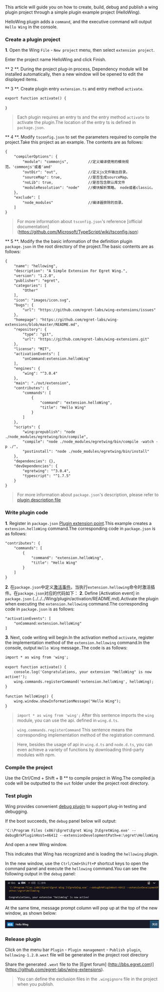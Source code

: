 

This article will guide you on how to create, build, debug and publish a wing plugin project through a simple plugin example project (HelloWing).

HelloWing plugin adds a `command`, and the executive command will output` Hello Wing` in the console.

### Create a plugin project

**1**. Open the Wing `File` - `New project` menu, then select `extension project`.

Enter the project name HelloWing and click Finish.

** 2 **. During the project plug-in process, Dependency module will be installed automatically, then a new window will be opened to edit the displayed items.

** 3 **. Create plugin entry `extension.ts` and entry method `activate`.

	export function activate() {
    	    
	}


> Each plugin requires an entry ts and the entry method `activate` to activate the plugin.The location of the entry ts is defined in `package.json`.

** 4 **. Modify `tsconfig.json` to set the parameters required to compile the project.Take this project as an example. The contents are as follows:

	{
		"compilerOptions": {
			"module": "commonjs",         //定义编译使用的模块规范。'commonjs'或者'amd'
			"outDir": "out",              //定义js文件输出目录。
			"sourceMap": true,            //是否生成sourceMap。
			"noLib": true,                //是否包含默认库文件
			"moduleResolution": "node"    //模块解析策略。 node或者classic。
		},
		"exclude": [
			"node_modules"                //编译器排除的目录。
		]
	}

> For more information about `tsconfig.json`'s reference [official documentation] (https://github.com/Microsoft/TypeScript/wiki/tsconfig.json)

** 5 **. Modify the the basic information of the definition plugin `package.json` in the root directory of the project.The basic contents are as follows:

```
{
	"name": "hellowing",
	"description": "A Simple Extension For Egret Wing.",
	"version": "1.2.0",
	"publisher": "egret",
	"categories": [
		"Other"
	],
	"icon": "images/icon.svg",
	"bugs": {
		"url": "https://github.com/egret-labs/wing-extensions/issues"
	},
	"homepage": "https://github.com/egret-labs/wing-extensions/blob/master/README.md",
	"repository": {
		"type": "git",
		"url": "https://github.com/egret-labs/wing-extensions.git"
	},
	"license": "MIT",
	"activationEvents": [
		"onCommand:extension.helloWing"
	],
	"engines": {
		"wing": "^3.0.4"
	},
	"main": "./out/extension",
	"contributes": {
		"commands": [
			{
				"command": "extension.helloWing",
				"title": "Hello Wing"
			}
		]
	},
	"scripts": {
		"wing:prepublish": "node ./node_modules/egretwing/bin/compile",
		"compile": "node ./node_modules/egretwing/bin/compile -watch -p ./",
		"postinstall": "node ./node_modules/egretwing/bin/install"
	},
	"dependencies": {},
	"devDependencies": {
		"egretwing": "^3.0.4",
		"typescript": "^1.7.5"
	}
}
```

> For more information about `package.json`'s description, please refer to [plugin description file](../../../Wing/plugin/configDes/README.md)


### Write plugin code

**1**. Register in `package.json` [Plugin extension point](../../../Wing/plugin/extendPoint/README.md).This example creates a `extension.helloWing` command.The corresponding code in `package.json` is as follows:

	"contributes": {
		"commands": [
			{
				"command": "extension.helloWing",
				"title": "Hello Wing"
			}
		]
	}

**2**. 在`package.json`中定义[激活事件](../../../Wing/plugin/activation/README.md)。当执行`extension.hellowing`命令时激活插件。在`package.json`对应的代码如下：	**2**. Define [Activation event] in `package.json` (../../../Wing/plugin/activation/README.md).Activate the plugin when executing the `extension.hellowing` command.The corresponding code in `package.json` is as follows:

	"activationEvents": [
		"onCommand:extension.helloWing"
	]

**3**. Next, code writing will begin.In the activation method `activate`, register the implementation method of the `extension.hellowing` command.In the console, output `Hello Wing` message..The code is as follows:

	import * as wing from 'wing';

	export function activate() {
		console.log('Congratulations, your extension "HelloWing" is now active!');
		wing.commands.registerCommand('extension.helloWing', helloWing);
	}
	
	function helloWing() {
	    wing.window.showInformationMessage("Hello Wing");
	}

> `import * as wing from 'wing';` After this sentence imports the `wing` module, you can use the api. defined in `wing.d.ts`. 

> `wing.commands.registerCommand` This sentence means the corresponding implementation method of the registration command.

> Here, besides the usage of api in `wing.d.ts` and `node.d.ts`, you can even achieve a variety of functions by downloading third-party modules with npm.

### Compile the project

Use the Ctrl/Cmd + Shift + B ** to compile project in Wing.The compiled js code will be outputted to the `out` folder under the project root directory.

### Test plugin

Wing provides convenient [debug plugin](../../../Wing/plugin/debug/README.md) to support plug-in testing and debugging.

If the boot succeeds, the `debug` panel below will output:

	'C:\Program Files (x86)\Egret\Egret Wing 3\EgretWing.exe' --debugBrkPluginHost=46412 --extensionDevelopmentPath=e:\egret\HelloWing 

And open a new Wing window.

This indicates that Wing has recognized and is loading the `hellowing` plugin.

In the new window, use the `Ctrl/Cmd+Shift+P` shortcut keys to open the command panel and execute the `hellowing` command.You can see the following output in the `debug` panel:

![hellowing](568686757c4ac.png)

At the same time, message prompt column will pop up at the top of the new window, as shown below:

![](20170906105814.png)
### Release plugin

Click on the menu bar `Plugin` - `Plugin management` - `Publish plugin`, `hellowing-1.2.0.wext` file will be generated in the project root directory 

Share the generated `.wext` file to the [Egret forum] (http://bbs.egret.com)] (https://github.com/egret-labs/wing-extensions).

> You can define the exclusion files in the `.wingignore` file in the project when you publish.
